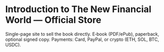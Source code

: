 # Introduction to The New Financial World — Official Store

Single-page site to sell the book directly. E‑book (PDF/ePub), paperback, optional signed copy. 
Payments: Card, PayPal, or crypto (ETH, SOL, BTC, USDC).


